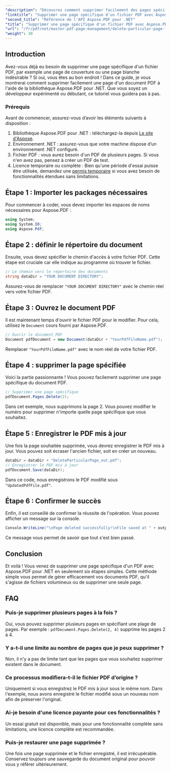 ```yaml
---
"description": "Découvrez comment supprimer facilement des pages spécifiques de vos documents PDF grâce à la puissante bibliothèque Aspose.PDF pour .NET. Ce guide étape par étape est idéal pour les développeurs de tous niveaux souhaitant simplifier la gestion de leurs PDF."
"linktitle": "Supprimer une page spécifique d'un fichier PDF avec Aspose.PDF"
"second_title": "Référence de l'API Aspose.PDF pour .NET"
"title": "Supprimer une page spécifique d'un fichier PDF avec Aspose.PDF"
"url": "/fr/pdf/net/master-pdf-page-management/delete-particular-page-from-pdf-files/"
"weight": 30
---
```


## Introduction

Avez-vous déjà eu besoin de supprimer une page spécifique d'un fichier PDF, par exemple une page de couverture ou une page blanche indésirable ? Si oui, vous êtes au bon endroit ! Dans ce guide, je vous montrerai comment supprimer facilement une page d'un document PDF à l'aide de la bibliothèque Aspose.PDF pour .NET. Que vous soyez un développeur expérimenté ou débutant, ce tutoriel vous guidera pas à pas.

### Prérequis

Avant de commencer, assurez-vous d’avoir les éléments suivants à disposition :

1. Bibliothèque Aspose.PDF pour .NET : téléchargez-la depuis [Le site d'Aspose](https://releases.aspose.com/pdf/net/).
2. Environnement .NET : assurez-vous que votre machine dispose d’un environnement .NET configuré.
3. Fichier PDF : vous aurez besoin d'un PDF de plusieurs pages. Si vous n'en avez pas, pensez à créer un PDF de test.
4. Licence temporaire ou complète : Bien qu'une période d'essai puisse être utilisée, demandez une [permis temporaire](https://purchase.aspose.com/temporary-license/) si vous avez besoin de fonctionnalités étendues sans limitations.

## Étape 1 : Importer les packages nécessaires

Pour commencer à coder, vous devez importer les espaces de noms nécessaires pour Aspose.PDF :

```csharp
using System;
using System.IO;
using Aspose.Pdf;
```

## Étape 2 : définir le répertoire du document

Ensuite, vous devez spécifier le chemin d'accès à votre fichier PDF. Cette étape est cruciale car elle indique au programme où trouver le fichier.

```csharp
// Le chemin vers le répertoire des documents
string dataDir = "YOUR DOCUMENT DIRECTORY";
```

Assurez-vous de remplacer `"YOUR DOCUMENT DIRECTORY"` avec le chemin réel vers votre fichier PDF.

## Étape 3 : Ouvrez le document PDF

Il est maintenant temps d'ouvrir le fichier PDF pour le modifier. Pour cela, utilisez le `Document` cours fourni par Aspose.PDF.

```csharp
// Ouvrir le document PDF
Document pdfDocument = new Document(dataDir + "YourPdfFileName.pdf");
```

Remplacer `"YourPdfFileName.pdf"` avec le nom réel de votre fichier PDF.

## Étape 4 : supprimer la page spécifiée

Voici la partie passionnante ! Vous pouvez facilement supprimer une page spécifique du document PDF.

```csharp
// Supprimer une page spécifique
pdfDocument.Pages.Delete(2);
```

Dans cet exemple, nous supprimons la page 2. Vous pouvez modifier le numéro pour supprimer n'importe quelle page spécifique que vous souhaitez.

## Étape 5 : Enregistrer le PDF mis à jour

Une fois la page souhaitée supprimée, vous devrez enregistrer le PDF mis à jour. Vous pouvez soit écraser l'ancien fichier, soit en créer un nouveau.

```csharp
dataDir = dataDir + "DeleteParticularPage_out.pdf";
// Enregistrer le PDF mis à jour
pdfDocument.Save(dataDir);
```

Dans ce code, nous enregistrons le PDF modifié sous `"UpdatedPdfFile.pdf"`.

## Étape 6 : Confirmer le succès

Enfin, il est conseillé de confirmer la réussite de l'opération. Vous pouvez afficher un message sur la console.

```csharp
Console.WriteLine("\nPage deleted successfully!\nFile saved at " + outputFilePath);
```

Ce message vous permet de savoir que tout s'est bien passé.

## Conclusion

Et voilà ! Vous venez de supprimer une page spécifique d'un PDF avec Aspose.PDF pour .NET en seulement six étapes simples. Cette méthode simple vous permet de gérer efficacement vos documents PDF, qu'il s'agisse de fichiers volumineux ou de supprimer une seule page.

## FAQ

### Puis-je supprimer plusieurs pages à la fois ?  
Oui, vous pouvez supprimer plusieurs pages en spécifiant une plage de pages. Par exemple : `pdfDocument.Pages.Delete(2, 4)` supprime les pages 2 à 4.

### Y a-t-il une limite au nombre de pages que je peux supprimer ?  
Non, il n'y a pas de limite tant que les pages que vous souhaitez supprimer existent dans le document.

### Ce processus modifiera-t-il le fichier PDF d’origine ?  
Uniquement si vous enregistrez le PDF mis à jour sous le même nom. Dans l'exemple, nous avons enregistré le fichier modifié sous un nouveau nom afin de préserver l'original.

### Ai-je besoin d'une licence payante pour ces fonctionnalités ?  
Un essai gratuit est disponible, mais pour une fonctionnalité complète sans limitations, une licence complète est recommandée.

### Puis-je restaurer une page supprimée ?  
Une fois une page supprimée et le fichier enregistré, il est irrécupérable. Conservez toujours une sauvegarde du document original pour pouvoir vous y référer ultérieurement.